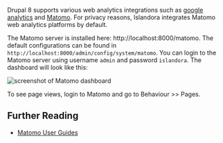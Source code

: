 Drupal 8 supports various web analytics integrations such as [google analytics](https://www.drupal.org/project/google_analytics) and [Matomo](https://www.drupal.org/project/matomo). For privacy reasons, Islandora integrates Matomo web analytics platforms by default.

The Matomo server is installed here: http://localhost:8000/matomo. The default configurations can be found in `http://localhost:8000/admin/config/system/matomo`. You can login to the Matomo server using username `admin` and password `islandora`. The dashboard will look like this:

![screenshot of Matomo dashboard](../assets/usage_stats_dashboard.jpg)

To see page views, login to Matomo and go to Behaviour >> Pages.

## Further Reading
* [Matomo User Guides](https://matomo.org/docs/)
